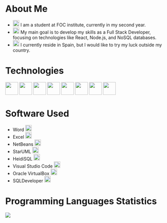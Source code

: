 # About Me

- <img src="https://img.icons8.com/color/48/000000/laptop.png" width="20" height="20"> I am a student at FOC institute, currently in my second year.
- <img src="https://img.icons8.com/color/48/000000/idea.png" width="20" height="20"> My main goal is to develop my skills as a Full Stack Developer, focusing on technologies like React, Node.js, and NoSQL databases.
- <img src="https://img.icons8.com/color/48/000000/spain-2.png" width="20" height="20"> I currently reside in Spain, but I would like to try my luck outside my country.

# Technologies

<img src="https://img.icons8.com/color/48/000000/java-coffee-cup-logo.png" width="40" height="40"> <img src="https://img.icons8.com/color/48/000000/html-5.png" width="40" height="40"> <img src="https://img.icons8.com/color/48/000000/css3.png" width="40" height="40"> <img src="https://img.icons8.com/color/48/000000/javascript.png" width="40" height="40"> <img src="https://img.icons8.com/color/48/000000/windows-10.png" width="40" height="40"> <img src="https://img.icons8.com/color/48/000000/linux.png" width="40" height="40"> <img src="https://img.icons8.com/color/48/000000/sql.png" width="40" height="40"> <img src="https://img.icons8.com/color/48/000000/xml-file.png" width="40" height="40">

# Software Used

- Word <img src="https://img.icons8.com/color/48/000000/ms-word.png" width="20" height="20">
- Excel <img src="https://img.icons8.com/color/48/000000/ms-excel.png" width="20" height="20">
- NetBeans <img src="https://img.icons8.com/color/48/000000/java-coffee-cup-logo.png" width="20" height="20">
- StarUML <img src="https://img.icons8.com/color/48/FFD700/star.png" width="20" height="20">
- HeidiSQL <img src="https://img.icons8.com/color/48/000000/sql.png" width="20" height="20">
- Visual Studio Code <img src="https://img.icons8.com/color/48/000000/visual-studio-code-2019.png" width="20" height="20">
- Oracle VirtualBox <img src="https://img.icons8.com/color/48/000000/virtualbox.png" width="20" height="20">
- SQLDeveloper <img src="https://img.icons8.com/color/48/000000/sql.png" width="20" height="20">

# Programming Languages Statistics
<img src="https://github-readme-stats.vercel.app/api/top-langs/?username=BENJAMINDTS&layout=compact&theme=dark">
